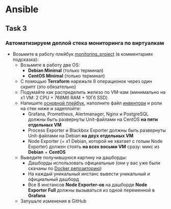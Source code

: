# Ansible

## Task 3

### Автоматизируем деплой стека мониторинга по виртуалкам

- Возьмите в работу плейбук [monitoring_project](https://github.com/lamjob1993/ansible-monitoring/blob/main/ansible/monitoring_project/playbook.yml) (в комментариях подсказка):
  - Возьмите в работу две OS:
    - **Debian Minimal** (только терминал)
    - **CentOS Minimal** (только терминал)
  - С помощью **Terraform** нарежьте 8 операционок через один скрипт (это обязательно)
  - Подумайте как распределить железо по VM-кам (минимально на x1 VM: 2 CPU + 768Мб RAM + 10Гб SSD)
  - Напишите [основной плейбук](https://github.com/lamjob1993/ansible-monitoring/blob/main/ansible/monitoring_project/playbook.yml), наполните файл [инвентори](https://github.com/lamjob1993/ansible-monitoring/blob/main/ansible/monitoring_project/inventory.ini) и роли на стек ниже и задеплойте:
    - Grafana, Prometheus, Alertmanager, Nginx и PostgreSQL должны быть развернуты Unit-файлами на CentOS **на пяти отдельных VM**
    - Process Exporter и Blackbox Exporter должны быть развернуты Unit-файлами на Debian **на двух отдельных VM**
    - Node Exporter (+ x1 Debian, которой не хватает с голым Node Exporter) должен стоять **на всех восьми VM** сразу: микс из **Debian** + **CentOS**
  - Выведите получившуюся картину на дашборды:
    - Дашборды использовать официальные (они у вас уже были скачаны по [Docker репозиторию](https://github.com/lamjob1993/docker-monitoring/blob/main/docker/task_4.md))
    - На каждый уникальный инстанс вывести уникальный и официальный дашборд
    - Все 8 инстансов **Node Exporter-ов** на дашборде **Node Exporter Full** должны вызываться из одной переменной в **Grafana**
  - Запушьте изменения в GitHub
